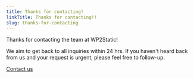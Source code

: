 ```yaml
---
title: Thanks for contacting!
linkTitle: Thanks for contacting!!
slug: thanks-for-contacting
---
```


Thanks for contacting the team at WP2Static!

We aim to get back to all inquiries within 24 hrs. If you haven't heard back from us and your request is urgent, please feel free to follow-up.

[Contact us](/contact/)
